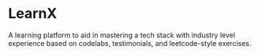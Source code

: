 # LearnX
A learning platform to aid in mastering a tech stack with industry level experience based on codelabs, testimonials, and leetcode-style exercises.
